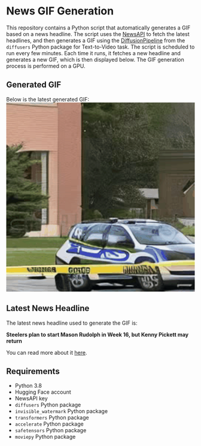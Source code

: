 # News GIF Generation
This repository contains a Python script that automatically generates a GIF based on a news headline. The script uses the [NewsAPI](https://newsapi.org/) to fetch the latest headlines, and then generates a GIF using the [DiffusionPipeline](https://github.com/huggingface/diffusers) from the `diffusers` Python package for Text-to-Video task.
The script is scheduled to run every few minutes. Each time it runs, it fetches a new headline and generates a new GIF, which is then displayed below. The GIF generation process is performed on a GPU.

## Generated GIF
Below is the latest generated GIF:
![Generated GIF](output.gif?raw=true&v=1703028852)

## Latest News Headline
The latest news headline used to generate the GIF is:

**Steelers plan to start Mason Rudolph in Week 16, but Kenny Pickett may return**

You can read more about it [here](https://www.nbcsports.com/nfl/profootballtalk/rumor-mill/news/steelers-plan-to-start-mason-rudolph-in-week-16-but-kenny-pickett-may-return).

## Requirements
- Python 3.8
- Hugging Face account
- NewsAPI key
- `diffusers` Python package
- `invisible_watermark` Python package
- `transformers` Python package
- `accelerate` Python package
- `safetensors` Python package
- `moviepy` Python package
